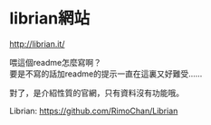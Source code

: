 # librian網站

<http://librian.it/>

喂這個readme怎麼寫啊？   
要是不寫的話加readme的提示一直在這裏又好難受……

對了，是介紹性質的官網，只有資料沒有功能哦。

Librian: <https://github.com/RimoChan/Librian>
